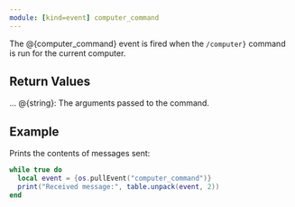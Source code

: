 ```yaml
---
module: [kind=event] computer_command
---
```


The @{computer_command} event is fired when the `/computer}` command is run for the current computer.

## Return Values
... @{string}: The arguments passed to the command.

## Example
Prints the contents of messages sent:
```lua
while true do
  local event = {os.pullEvent("computer_command")}
  print("Received message:", table.unpack(event, 2))
end
```
